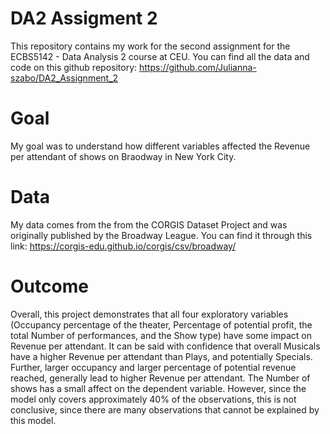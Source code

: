# DA2 Assigment 2
This repository contains my work for the second assignment for the ECBS5142 - Data Analysis 2 course at CEU.
You can find all the data and code on this github repository: https://github.com/Julianna-szabo/DA2_Assignment_2

# Goal
My goal was to understand how different variables affected the Revenue per attendant of shows on Braodway in New York City.

# Data
My data comes from the from the CORGIS Dataset Project and was originally published by the Broadway League.
You can find it through this link: https://corgis-edu.github.io/corgis/csv/broadway/

# Outcome

Overall, this project demonstrates that all four exploratory variables (Occupancy percentage of the theater, Percentage of potential profit, the total Number of performances, and the Show type) have some impact on Revenue per attendant. It can be said with confidence that overall Musicals have a higher Revenue per attendant than Plays, and potentially Specials. Further, larger occupancy and larger percentage of potential revenue reached, generally lead to higher Revenue per attendant. The Number of shows has a small affect on the dependent variable. However, since the model only covers approximately 40% of the observations, this is not conclusive, since there are many observations that cannot be explained by this model.
